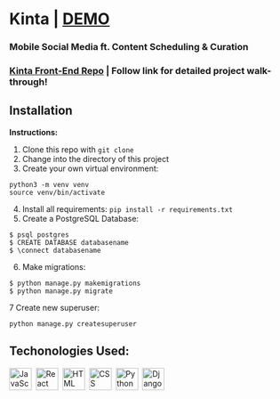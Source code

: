 # Kinta | [DEMO](https://www.loom.com/share/8a800d34d0174fca9a4a1f6c2376ca24)

### Mobile Social Media ft. Content Scheduling & Curation 
### [Kinta Front-End Repo](https://github.com/margueriteandreca/CapstoneProjectFE) | Follow link for detailed project walk-through!

## Installation 

**Instructions:**

1. Clone this repo with `git clone`
2. Change into the directory of this project
3. Create your own virtual environment:
 ```
python3 -m venv venv
source venv/bin/activate
 ```
4. Install all requirements: 
```pip install -r requirements.txt```
5. Create a PostgreSQL Database:
```
$ psql postgres
$ CREATE DATABASE databasename
$ \connect databasename
```
6. Make migrations: 
```
$ python manage.py makemigrations
$ python manage.py migrate
```
7 Create new superuser: 
```
python manage.py createsuperuser
```

## Techonologies Used:

<div>
  <img src="https://github.com/devicons/devicon/blob/master/icons/javascript/javascript-original.svg" title="JavaScript" alt="JavaScript" width="40" height="40"/>&nbsp;
  <img src="https://github.com/devicons/devicon/blob/master/icons/react/react-original-wordmark.svg" title="React" alt="React" width="40" height="40"/>&nbsp;
  <img src="https://github.com/devicons/devicon/blob/master/icons/html5/html5-original.svg" title="HTML5" alt="HTML" width="40" height="40"/>&nbsp;
  <img src="https://github.com/devicons/devicon/blob/master/icons/css3/css3-plain-wordmark.svg"  title="CSS3" alt="CSS" width="40" height="40"/>&nbsp;
  <img src="https://cdn.jsdelivr.net/gh/devicons/devicon/icons/python/python-original.svg" title="Python" alt="Python" width="40" height="40"/>&nbsp;
  <img src="https://cdn.jsdelivr.net/gh/devicons/devicon/icons/django/django-plain.svg"" title="Django" alt="Django" width="40" height="40"/>&nbsp;
</div>
